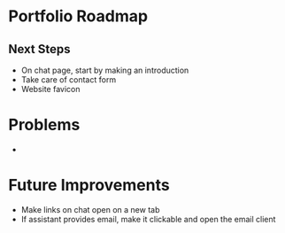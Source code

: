 # Portfolio Roadmap

## Next Steps

- On chat page, start by making an introduction
- Take care of contact form
- Website favicon

# Problems

-

# Future Improvements

- Make links on chat open on a new tab
- If assistant provides email, make it clickable and open the email client
